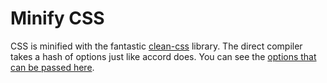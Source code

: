 Minify CSS
==========

CSS is minified with the fantastic [clean-css](https://github.com/GoalSmashers/clean-css) library. The direct compiler takes a hash of options just like accord does. You can see the [options that can be passed here](https://github.com/GoalSmashers/clean-css#how-to-use-clean-css-programmatically).
